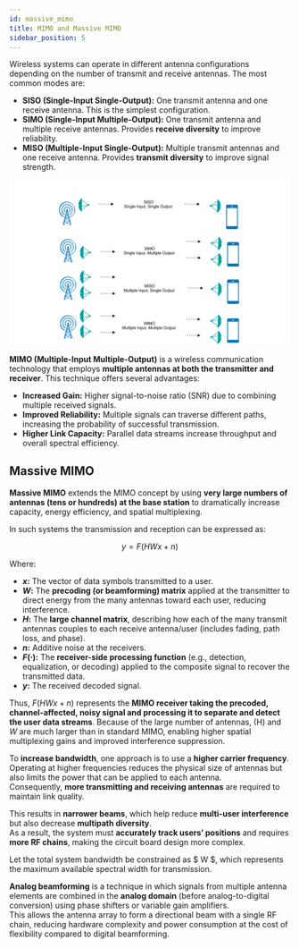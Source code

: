 ```yaml
---
id: massive_mimo
title: MIMO and Massive MIMO
sidebar_position: 5
---
```


Wireless systems can operate in different antenna configurations depending on the number of transmit and receive
antennas. The most common modes are:

- **SISO (Single-Input Single-Output):** One transmit antenna and one receive antenna. This is the simplest
  configuration.
- **SIMO (Single-Input Multiple-Output):** One transmit antenna and multiple receive antennas. Provides **receive
  diversity** to improve reliability.
- **MISO (Multiple-Input Single-Output):** Multiple transmit antennas and one receive antenna. Provides **transmit
  diversity** to improve signal strength.

![antenna_configs](/img/antenna_configs.svg)

**MIMO (Multiple-Input Multiple-Output)** is a wireless communication technology that employs **multiple antennas at
both
the transmitter and receiver**. This technique offers several advantages:

- **Increased Gain:** Higher signal-to-noise ratio (SNR) due to combining multiple received signals.
- **Improved Reliability:** Multiple signals can traverse different paths, increasing the probability of successful
  transmission.
- **Higher Link Capacity:** Parallel data streams increase throughput and overall spectral efficiency.

## Massive MIMO

**Massive MIMO** extends the MIMO concept by using **very large numbers of antennas (tens or hundreds) at the base
station** to dramatically increase capacity, energy efficiency, and spatial multiplexing.

In such systems the transmission and reception can be expressed as:

$$
y = F(H W x + n)
$$

Where:

- **$x$:** The vector of data symbols transmitted to a user.
- **$W$:** The **precoding (or beamforming) matrix** applied at the transmitter to direct energy from the many
  antennas toward each user, reducing interference.
- **$H$:** The **large channel matrix**, describing how each of the many transmit antennas couples to each receive
  antenna/user (includes fading, path loss, and phase).
- **$n$:** Additive noise at the receivers.
- **$F(\cdot)$:** The **receiver-side processing function** (e.g., detection, equalization, or decoding) applied to
  the composite signal to recover the transmitted data.
- **$y$:** The received decoded signal.

Thus, $F(HWx + n)$ represents the **MIMO receiver taking the precoded, channel-affected, noisy signal and
processing it to separate and detect the user data streams**. Because of the large number of antennas, \(H\)
and $W$ are much larger than in standard MIMO, enabling higher spatial multiplexing gains and improved interference
suppression.


To **increase bandwidth**, one approach is to use a **higher carrier frequency**.  
Operating at higher frequencies reduces the physical size of antennas but also limits the power that can be applied to each antenna.  
Consequently, **more transmitting and receiving antennas** are required to maintain link quality.  

This results in **narrower beams**, which help reduce **multi-user interference** but also decrease **multipath diversity**.  
As a result, the system must **accurately track users’ positions** and requires **more RF chains**, making the circuit
board design more complex.

Let the total system bandwidth be constrained as $ W $, which represents the maximum available spectral width for
transmission. 


**Analog beamforming** is a technique in which signals from multiple antenna elements are combined in the **analog
domain** (before analog-to-digital conversion) using phase shifters or variable gain amplifiers.  
This allows the antenna array to form a directional beam with a single RF chain, reducing hardware complexity and power
consumption at the cost of flexibility compared to digital beamforming.
